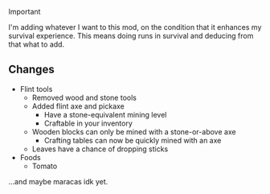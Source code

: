 > [!IMPORTANT]
> I'm adding whatever I want to this mod, on the condition that it enhances my survival experience. This means doing runs in survival and deducing from that what to add.

## Changes
- Flint tools
  - Removed wood and stone tools
  - Added flint axe and pickaxe
    - Have a stone-equivalent mining level
    - Craftable in your inventory
  - Wooden blocks can only be mined with a stone-or-above axe
    - Crafting tables can now be quickly mined with an axe
  - Leaves have a chance of dropping sticks
- Foods
  - Tomato

...and maybe maracas idk yet.